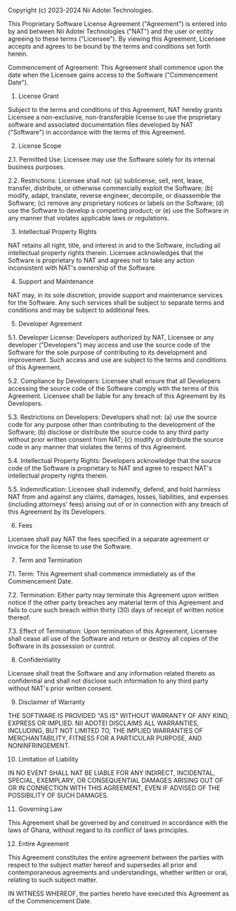 Copyright (c) 2023-2024 Nii Adotei Technologies.

This Proprietary Software License Agreement ("Agreement") is entered into by and between Nii Adotei Technologies ("NAT") and the user or entity agreeing to these terms ("Licensee"). 
By viewing this Agreement, Licensee accepts and agrees to be bound by the terms and conditions set forth herein.

Commencement of Agreement: This Agreement shall commence upon the date when the Licensee gains access to the Software ("Commencement Date").

1. License Grant

Subject to the terms and conditions of this Agreement, NAT hereby grants Licensee a non-exclusive, non-transferable license to use the proprietary software and associated documentation files
developed by NAT ("Software") in accordance with the terms of this Agreement.

2. License Scope

2.1. Permitted Use: Licensee may use the Software solely for its internal business purposes.

2.2. Restrictions: Licensee shall not: 
  (a) sublicense, sell, rent, lease, transfer, distribute, or otherwise commercially exploit the Software; 
  (b) modify, adapt, translate, reverse engineer, decompile, or disassemble the Software; 
  (c) remove any proprietary notices or labels on the Software; 
  (d) use the Software to develop a competing product; or 
  (e) use the Software in any manner that violates applicable laws or regulations.

3. Intellectual Property Rights

NAT retains all right, title, and interest in and to the Software, including all intellectual property rights therein. Licensee acknowledges that the Software is proprietary to NAT and agrees not 
to take any action inconsistent with NAT's ownership of the Software.

4. Support and Maintenance

NAT may, in its sole discretion, provide support and maintenance services for the Software. Any such services shall be subject to separate terms and conditions and may be subject to additional fees.

5. Developer Agreement

5.1. Developer License: Developers authorized by NAT, Licensee or any developer ("Developers") may access and use the source code of the Software for the sole purpose of contributing to its development
and improvement. Such access and use are subject to the terms and conditions of this Agreement.

5.2. Compliance by Developers: Licensee shall ensure that all Developers accessing the source code of the Software comply with the terms of this Agreement. Licensee shall be liable for any 
breach of this Agreement by its Developers.

5.3. Restrictions on Developers: Developers shall not: 
  (a) use the source code for any purpose other than contributing to the development of the Software; 
  (b) disclose or distribute the source code to any third party without prior written consent from NAT; 
  (c) modify or distribute the source code in any manner that violates the terms of this Agreement.

5.4. Intellectual Property Rights: Developers acknowledge that the source code of the Software is proprietary to NAT and agree to respect NAT's intellectual property rights therein.

5.5. Indemnification: Licensee shall indemnify, defend, and hold harmless NAT from and against any claims, damages, losses, liabilities, and expenses (including attorneys' fees) 
arising out of or in connection with any breach of this Agreement by its Developers.

6. Fees

Licensee shall pay NAT the fees specified in a separate agreement or invoice for the license to use the Software.

7. Term and Termination

7.1. Term: This Agreement shall commence immediately as of the Commencement Date.

7.2. Termination: Either party may terminate this Agreement upon written notice if the other party breaches any material term of this Agreement and fails to cure 
such breach within thirty (30) days of receipt of written notice thereof.

7.3. Effect of Termination: Upon termination of this Agreement, Licensee shall cease all use of the Software and return or destroy all copies of the Software in its possession or control.

8. Confidentiality

Licensee shall treat the Software and any information related thereto as confidential and shall not disclose such information to any third party without NAT's prior written consent.

9. Disclaimer of Warranty

THE SOFTWARE IS PROVIDED "AS IS" WITHOUT WARRANTY OF ANY KIND, EXPRESS OR IMPLIED. NII ADOTEI DISCLAIMS ALL WARRANTIES, INCLUDING, BUT NOT LIMITED TO, THE IMPLIED WARRANTIES OF MERCHANTABILITY, 
FITNESS FOR A PARTICULAR PURPOSE, AND NONINFRINGEMENT.

10. Limitation of Liability

IN NO EVENT SHALL NAT BE LIABLE FOR ANY INDIRECT, INCIDENTAL, SPECIAL, EXEMPLARY, OR CONSEQUENTIAL DAMAGES ARISING OUT OF OR IN CONNECTION WITH THIS AGREEMENT, EVEN IF ADVISED OF THE POSSIBILITY OF SUCH DAMAGES.

11. Governing Law

This Agreement shall be governed by and construed in accordance with the laws of Ghana, without regard to its conflict of laws principles.

12. Entire Agreement

This Agreement constitutes the entire agreement between the parties with respect to the subject matter hereof and supersedes all prior and contemporaneous agreements and understandings, 
whether written or oral, relating to such subject matter.

IN WITNESS WHEREOF, the parties hereto have executed this Agreement as of the Commencement Date.
